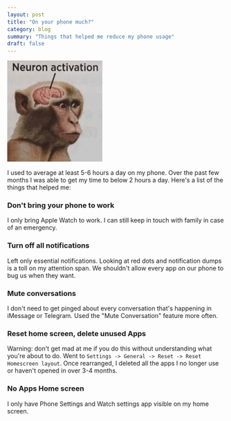 ```yaml
---
layout: post
title: "On your phone much?"
category: blog
summary: "Things that helped me reduce my phone usage"
draft: false
---
```


![monkey-sees-meme.gif](/i/monkey-sees-meme.gif)

I used to average at least 5-6 hours a day on my phone.
Over the past few months I was able to get my time to below 2 hours a day.
Here's a list of the things that helped me:

### Don't bring your phone to work
I only bring Apple Watch to work. I can still keep in touch with family
in case of an emergency.

### Turn off all notifications
Left only essential notifications. Looking at red dots
and notification dumps is a toll on my attention span.
We shouldn't allow every app on our phone to bug us
when they want.

### Mute conversations
I don't need to get pinged about every conversation
that's happening in iMessage or Telegram. Used the "Mute Conversation"
feature more often.

### Reset home screen, delete unused Apps
Warning: don't get mad at me if you do this without understanding
what you're about to do.
Went to `Settings -> General -> Reset -> Reset Homescreen layout`.
Once rearranged, I deleted all the apps I no longer use or haven't
opened in over 3-4 months.

### No Apps Home screen
I only have Phone Settings and Watch settings app visible on my 
home screen.
